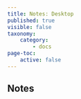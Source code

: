 ```yaml
---
title: Notes: Desktop
published: true
visible: false
taxonomy:
    category:
        - docs
page-toc:
    active: false
---
```


## Notes
